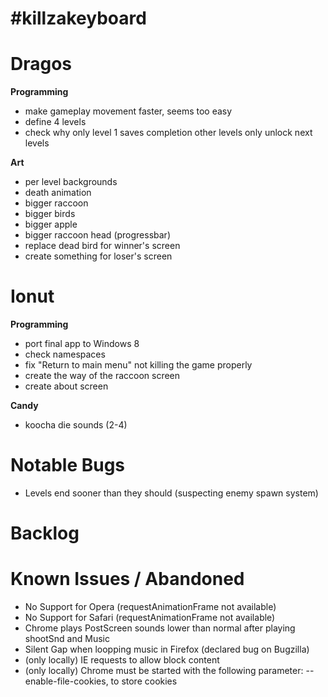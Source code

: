 #killzakeyboard
==============

Dragos
======

**Programming**
- make gameplay movement faster, seems too easy
- define 4 levels
- check why only level 1 saves completion other levels only unlock next levels

**Art**
- per level backgrounds
- death animation
- bigger raccoon
- bigger birds
- bigger apple
- bigger raccoon head (progressbar)
- replace dead bird for winner's screen
- create something for loser's screen

Ionut
=====

**Programming**
- port final app to Windows 8
- check namespaces
- fix "Return to main menu" not killing the game properly
- create the way of the raccoon screen
- create about screen

**Candy**
- koocha die sounds (2-4)

Notable Bugs
====
- Levels end sooner than they should (suspecting enemy spawn system)

Backlog
=====

Known Issues / Abandoned
=====
- No Support for Opera (requestAnimationFrame not available)
- No Support for Safari (requestAnimationFrame not available)
- Chrome plays PostScreen sounds lower than normal after playing shootSnd and Music
- Silent Gap when loopping music in Firefox (declared bug on Bugzilla)
- (only locally) IE requests to allow block content
- (only locally) Chrome must be started with the following parameter: --enable-file-cookies, to store cookies
